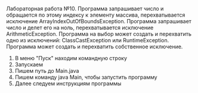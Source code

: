 Лабораторная работа №10. Программа запрашивает число и обращается по этому индексу к элементу массива, перехватывается исключение ArrayIndexOutOfBoundsException. Программа запрашивает число и делет его на ноль, перехватывается исключение ArithmeticException. Программа на выбор может создать и перехватить одно из исключений: ClassCastException или RuntimeException. Программа может создать и перехватить собственное исключение.
1) В меню "Пуск" находим командную строку
2) Запускаем
3) Пишем путь до Main.java
4) Пишем команду java Main, чтобы запустить программу
5) Далее следуем инструкциям программы
